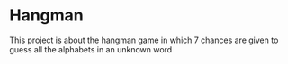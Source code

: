 # Hangman
This project is about the hangman game in which 7 chances are given to guess all the alphabets in an unknown word

